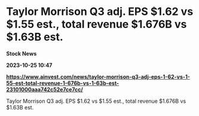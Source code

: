 # Taylor Morrison Q3 adj. EPS $1.62 vs $1.55 est., total revenue $1.676B vs $1.63B est.
**Stock News**

**2023-10-25 10:47**

**https://www.ainvest.com/news/taylor-morrison-q3-adj-eps-1-62-vs-1-55-est-total-revenue-1-676b-vs-1-63b-est-23101000aaa742c52e7ce7cc/**

Taylor Morrison Q3 adj. EPS $1.62 vs $1.55 est., total revenue $1.676B vs $1.63B est.